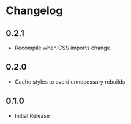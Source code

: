 # Changelog

## 0.2.1

- Recompile when CSS imports change

## 0.2.0

- Cache styles to avoid unnecessary rebuilds

## 0.1.0

- Initial Release
